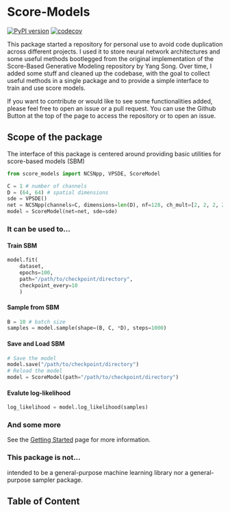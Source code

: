 # Score-Models
[![PyPI version](https://badge.fury.io/py/score_models.svg)](https://badge.fury.io/py/score_models)
[![codecov](https://codecov.io/gh/AlexandreAdam/torch_score_models/branch/master/graph/badge.svg)](https://codecov.io/gh/AlexandreAdam/score_models)


This package started a repository for personal use to avoid code duplication across different projects.
I used it to store neural network architectures and some useful methods 
bootlegged from the original implementation of the Score-Based Generative Modeling repository by Yang Song.
Over time, I added some stuff and cleaned up the codebase, with the goal to collect useful methods in a 
single package and to provide a simple interface to train and use score models.

If you want to contribute or would like to see some functionalities added,
please feel free to open an issue or a pull request. 
You can use the Github Button at the top of the page to access the repository or to open an issue.

## Scope of the package

The interface of this package is centered around providing basic utilities for score-based models (SBM)
```python
from score_models import NCSNpp, VPSDE, ScoreModel

C = 1 # number of channels
D = (64, 64) # spatial dimensions
sde = VPSDE()
net = NCSNpp(channels=C, dimensions=len(D), nf=128, ch_mult=[2, 2, 2, 2])
model = ScoreModel(net=net, sde=sde)
```
### It can be used to...
#### Train SBM
```python
model.fit(
    dataset, 
    epochs=100, 
    path="/path/to/checkpoint/directory",
    checkpoint_every=10
    )
```
#### Sample from SBM
```python
B = 10 # batch size
samples = model.sample(shape=(B, C, *D), steps=1000)
```

#### Save and Load SBM
```python
# Save the model
model.save("/path/to/checkpoint/directory")
# Reload the model
model = ScoreModel(path="/path/to/checkpoint/directory")
```

#### Evalute log-likelihood
```python
log_likelihood = model.log_likelihood(samples)
```

### And some more
See the [Getting Started](getting_started.md) page for more information.


### This package is not...
intended to be a general-purpose machine learning library nor a general-purpose sampler package.


## Table of Content

```{tableofcontents}
```
